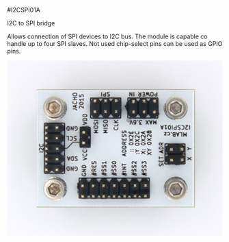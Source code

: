 <!--- PrjInfo ---> <!--- Please remove this line after manually editing --->
<!--- 00a56be08b96043df9e37d6aff7b6990 --->
<!--- Created:20170112-18:22: ---> 
<!--- Author:Mlab: ---> 
<!--- AuthorEmail:mlab@mlab.cz: ---> 
<!--- Tags:imported: ---> 
<!--- Ust:http://www.ust.cz/shop/product_info.php?cPath=22_27&products_id=250: ---> 
<!--- Name:I2CSPI01A: --->
#I2CSPI01A 
<!--- LongName --->
I2C to SPI bridge
<!--- ELongName ---> 

<!--- Lead --->
Allows connection of SPI devices to I2C bus. The  module is capable co handle up to four SPI slaves.  Not used chip-select pins can be used as GPIO pins.
<!--- ELead ---> 

![LeadImg](DOC/SRC/img/I2CSPI01A_Top_Big.jpg) 


​
​
<!--- Description --->
<!--- EDescription --->
<!--- Content --->
<!--- EContent --->
            